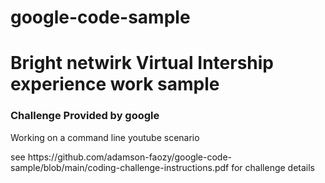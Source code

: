 # google-code-sample
<h1> Bright netwirk Virtual Intership experience work sample </h1>
<h3> Challenge Provided by google </h3>
<p> Working on a command line youtube scenario </p>
<p> see https://github.com/adamson-faozy/google-code-sample/blob/main/coding-challenge-instructions.pdf for challenge details </p>
